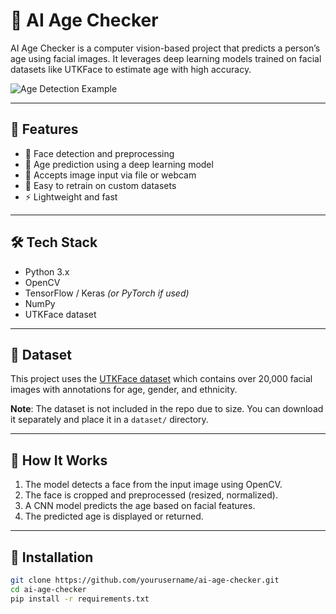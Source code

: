 # 🧠 AI Age Checker

AI Age Checker is a computer vision-based project that predicts a person’s age using facial images. It leverages deep learning models trained on facial datasets like UTKFace to estimate age with high accuracy.

![Age Detection Example](example_image.jpg) <!-- Replace with your image if needed -->

---

## 🚀 Features

- 📸 Face detection and preprocessing
- 🧠 Age prediction using a deep learning model
- 📂 Accepts image input via file or webcam
- 🔁 Easy to retrain on custom datasets
- ⚡ Lightweight and fast

---

## 🛠️ Tech Stack

- Python 3.x
- OpenCV
- TensorFlow / Keras *(or PyTorch if used)*
- NumPy
- UTKFace dataset

---

## 📁 Dataset

This project uses the [UTKFace dataset](https://susanqq.github.io/UTKFace/) which contains over 20,000 facial images with annotations for age, gender, and ethnicity.

**Note**: The dataset is not included in the repo due to size. You can download it separately and place it in a `dataset/` directory.

---

## 🧪 How It Works

1. The model detects a face from the input image using OpenCV.
2. The face is cropped and preprocessed (resized, normalized).
3. A CNN model predicts the age based on facial features.
4. The predicted age is displayed or returned.

---

## 🔧 Installation

```bash
git clone https://github.com/yourusername/ai-age-checker.git
cd ai-age-checker
pip install -r requirements.txt
